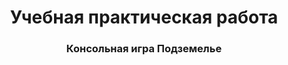 <h1 align="center">Учебная практическая работа 
<h3 align="center">Консольная игра Подземелье</h3>


